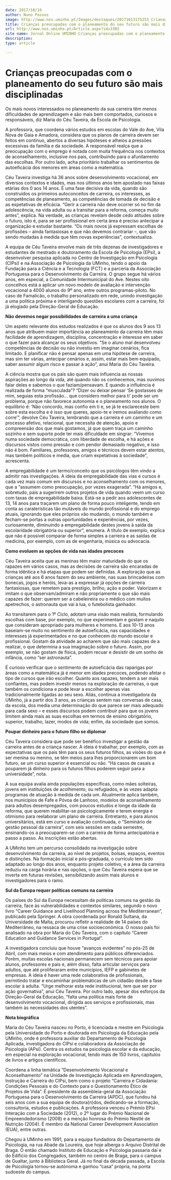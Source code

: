```yaml
---
date: 2017/10/16
author: Nuno Passos
image: http://www.nos.uminho.pt/Images/destaques/20171013175253_Crianaavio.jpg
title: Crianças preocupadas com o planeamento do seu futuro são mais disciplinadas
url: http://www.nos.uminho.pt/Article.aspx?id=3303
site name: Jornal Online UMINHO Crianças preocupadas com o planeamento do seu futuro são mais disciplinadas
description: 
type: article

---
```

# Crianças preocupadas com o planeamento do seu futuro são mais disciplinadas




Os mais novos interessados no planeamento da sua carreira têm menos dificuldades de aprendizagem e são mais bem comportados, curiosos e responsáveis, diz Maria do Céu Taveira, da Escola de Psicologia.

A professora, que coordena vários estudos em escolas do Vale do Ave, Vila Nova de Gaia e Amadora, considera que os planos de carreira devem ser feitos em contínuo, abertos a diversas hipóteses e alheios a pressões excessivas da família e da sociedade. A responsável realça que a preocupação com o emprego é notada com muita frequência nos contextos de aconselhamento, inclusive nos pais, contribuindo para o afunilamento das escolhas. Por outro lado, acha prioritário trabalhar os sentimentos de autoeficácia dos menores em áreas como a matemática.

Céu Taveira investiga há 36 anos sobre desenvolvimento vocacional, em diversos contextos e idades, mas nos últimos anos tem apostado nas faixas etárias dos 0 aos 14 anos. É uma fase decisiva da vida, quando são construídos os primeiros autoconceitos de carreira, os interesses, as competências de planeamento, as competências de tomada de decisão e as expetativas de eficácia. “Gerir a carreira não deve ocorrer só no fim da adolescência, na vida adulta ou a transitar para a reforma, começa muito antes”, explica. Na verdade, as crianças revelam desde cedo atitudes sobre o futuro, isto é, para se ser profissional em certa área é preciso antecipar a organização e estudar bastante. “Os mais novos já expressam escolhas de profissões – ainda fantasiosas e que não devemos contrariar –, que vão sendo mudadas à medida que têm novas experiências”, contextualiza.

A equipa de Céu Taveira envolve mais de três dezenas de investigadores e estudantes de mestrado e doutoramento da Escola de Psicologia (EPsi), a desenvolver pesquisa aplicada no Centro de Investigação em Psicologia (CIPsi) e na Associação de Psicologia da UMinho, tendo o apoio da Fundação para a Ciência e a Tecnologia (FCT) e a parceria da Associação Portuguesa para o Desenvolvimento da Carreira. O grupo segue há vários anos, em especial, a Comunidade Intermunicipal do Ave. Nestes oito concelhos está a aplicar um novo modelo de avaliação e intervenção vocacional a 4000 alunos do 9º ano, entre outros programas-piloto. No caso de Famalicão, o trabalho personalizado em rede, unindo investigação a uma política próxima e interligando questões escolares com a carreira, foi já elogiado pela Direção-Geral de Educação.


**Não devemos negar possibilidades de carreira a uma criança** 

Um aspeto relevante dos estudos realizados é que os alunos dos 9 aos 13 anos que atribuem maior importância ao planeamento da carreira têm mais facilidade de aprendizagem, disciplina, concentração e interesse em saber o que fazer para alcançar os seus objetivos. “Se o aluno mal desenvolveu competências de decisão ou não investiu em imaginar cenários, fica limitado. E planificar não é pensar apenas em uma hipótese de carreira, mas sim ter várias, antecipar cenários e, assim, estar mais bem equipado, saber assumir algum risco e passar à ação”, anui Maria do Céu Taveira.

A ciência mostra que os pais são quem mais influencia as nossas aspirações ao longo da vida, até quando não os conhecemos, mas ouvimos falar deles e sabemos o que faziam/pensavam. E quando a influência é realizada de forma “musculada”? “Dizer ou deixar pensar ‘Se gostasses de mim, seguias esta profissão… que considero melhor para ti’ pode ser um problema, porque não favorece autonomia e o planeamento nos alunos. O equilíbrio é: ‘Não concordo, mas confio em ti e, se já te esclareceste bem sobre esta escolha e é isso que queres, apoio-te e iremos avaliando como corre’”, devolve Céu Taveira, lembrando que a carreira é um caminho e um processo afetivo, relacional, que necessita de atenção, apoio e compreensão dos que mais gostamos, já que quem traça um caminho sozinho e sem suporte pode ter mais dificuldade em singrar: “Vivemos numa sociedade democrática, com liberdade de escolha, e há ações e discursos vistos como pressão e com pendor demasiado negativo, e isso não é bom. Familiares, professores, amigos e técnicos devem estar atentos, mas também políticos e media, que criam expetativas à sociedade”, acrescenta.

A empregabilidade é um termo/conceito que os psicólogos têm vindo a admitir nas investigações. A ideia da empregabilidade das vias e cursos é cada vez mais comum em discursos e no aconselhamento com os menores, que a “assumem como preocupação, por vezes exagerada”. “Há amigos e, sobretudo, pais a sugerirem outros projetos de vida quando veem um curso com taxas de empregabilidade baixa. Está-se a pedir aos adolescentes de 13, 14 anos para traçarem um plano de forma pouco inteligente, tendo em conta as caraterísticas tão mutáveis do mundo profissional e do emprego atuais, ignorando que eles próprios vão mudando, o mundo também e fecham-se portas a outras oportunidades e experiências, por vezes, curiosamente, diminuindo a empregabilidade destes jovens à saída da escolaridade obrigatória ou superior”, enumera. A título de exemplo, explica que não é possível comparar de forma simples a carreira e as saídas de medicina, por exemplo, com as de engenharia, música ou advocacia.

**Como evoluem as opções de vida nas idades precoces** 

Céu Taveira aceita que as meninas têm maior maturidade do que os rapazes em vários casos, mas as decisões de carreira são encaradas de forma idêntica e há etapas que podem ser definidas. A exploração que as crianças até aos 6 anos fazem do seu ambiente, nas suas brincadeiras com bonecas, jogos e heróis, leva-as a expressar já opções de carreira fantasiosas, que remetem para prestígio, brilho, ação e poder. Valorizam e imitam o que observam/admiram e não propriamente o que são mais capazes de fazer: querem ser a cabeleireira ou o médico com muitos apetrechos, o astronauta que vai à lua, o futebolista ganhador.

Ao transitarem para o 1º Ciclo, adotam uma visão mais realista, formulando escolhas com base, por exemplo, no que experimentam e gostam e naquilo que consideram apropriado para mulheres e homens. E aos 10-13 anos baseiam-se muito no sentimento de autoeficácia, nas capacidades e interesses já experimentados e no que conhecem do mundo escolar e profissional. Gostam da atividade ao acharem que são mais capazes de a realizar, o que determina a sua imaginação sobre o futuro. Assim, por exemplo, se não gostam de física, podem recuar e desistir de um sonho de infância, como “ser astronauta”.

É curioso verificar que o sentimento de autoeficácia das raparigas por áreas como a matemática já é menor em idades precoces, podendo afetar o tipo de cursos que irão escolher. Quanto aos rapazes, tendem a ser mais confiantes, mas podem investir menos na exploração de carreiras, o que também os condiciona e pode levar a escolher apenas vias tradicionalmente ligadas ao seu sexo. Aliás, continua a investigadora da UMinho, já a partir dos 3 anos, as crianças sentem nas conversas de casa, da escola, dos media uma determinação do que parece ser mais adequado para cada sexo – e esses discursos podem contribuir para que os jovens limitem ainda mais as suas escolhas em termos de ensino obrigatório, superior, trabalho, lazer, modos de vida; enfim, da sociedade que somos.



**Poupar dinheiro para o futuro filho se diplomar** 

Céu Taveira considera que pode ser benéfico investigar a gestão da carreira antes de a criança nascer. A ideia é trabalhar, por exemplo, com as expectativas que os pais têm para os seus futuros filhos, as visões do que é ser menina ou menino, se têm meios para lhes proporcionarem um bom futuro, se um curso superior é essencial ou não. “Há casos de casais a pouparem já dinheiro para os futuros filhos poderem seguir para a universidade”, nota.

A sua equipa avalia ainda populações específicas, como mães solteiras, jovens em instituições de acolhimento, ou refugiados, e às vezes adapta programas de atuação à medida de cada um. Atualmente aplica também, nos municípios de Fafe e Póvoa de Lanhoso, modelos de aconselhamento para adultos desempregados, com poucos estudos e longe da idade da reforma, que querem reabilitar-se psicologicamente e terem energia e otimismo para reelaborar um plano de carreira. Entretanto, e para alunos universitários, está em curso e avaliação continuada, o “Seminário de gestão pessoal da carreira”, com seis sessões em cada semestre, ensinando-os a preocuparem-se com a carreira de forma antecipatória e passo a passo. As inscrições estão abertas.

A UMinho tem um percurso consolidado na investigação sobre desenvolvimento da carreira, ao nível de projetos, bolsas, espaços, eventos e distinções. Na formação inicial e pós-graduada, o currículo tem sido adaptado ao longo dos anos, enquanto projeto coletivo, e a área da carreira reduziu na carga horária e nas opções, o que Céu Taveira espera que se inverta em futuras revisões, sensibilizando assim mais alunos e investigadores para o ramo.


**Sul da Europa requer políticas comuns na carreira** 

Os países do Sul da Europa necessitam de políticas comuns na gestão da carreira, face às vulnerabilidades e contextos similares, segundo o novo livro “Career Guidance and Livelihood Planning across the Mediterranean”, publicado pela Springer. A obra coordenada por Ronald Sultana, da Universidade de Malta, procurou refletir a realidade de 14 países do Mediterrâneo, na ressaca de uma crise socioeconómica. O nosso país foi analisado na obra por Maria do Céu Taveira, com o capítulo “Career Education and Guidance Services in Portugal”.

A investigadora concluiu que houve “avanços evidentes” no pós-25 de Abril, com mais meios e com atendimento para públicos diferenciados. Porém, muitas escolas nacionais permanecem sem técnicos para apoiar alunos, professores e pais e, além disso, falta articular serviços para adultos, que até proliferaram entre municípios, IEFP e gabinetes de empresas. A ideia é haver uma rede colaborativa de profissionais, permitindo tratar e encaminhar problemáticas de um cidadão desde a fase escolar à adulta. “Urge melhorar esta rede institucional, tem que ser por ação governativa”, anui Céu Taveira. Por outro lado, apesar dos esforços da Direção-Geral da Educação, “falta uma política mais forte de desenvolvimento vocacional, dirigida aos serviços e profissionais, mas também às necessidades dos utentes”.


**Nota biográfica** 

Maria do Céu Taveira nasceu no Porto, é licenciada e mestre em Psicologia pela Universidade do Porto e doutorada em Psicologia da Educação pela UMinho, onde é professora auxiliar do Departamento de Psicologia Aplicada, investigadora do CIPsi e colaboradora da Associação de Psicologia (APsi). Centra os estudos na psicologia escolar e da educação, em especial na exploração vocacional, tendo mais de 150 livros, capítulos de livros e artigos científicos.

Coordena a linha temática “Desenvolvimento Vocacional e Aconselhamento” na Unidade de Investigação Aplicada em Aprendizagem, Instrução e Carreira do CIPsi, bem como o projeto “Carreira e Cidadania: Condições Pessoais e do Contexto para o Questionamento Ético de Projetos de Vida”. É presidente da assembleia-geral da Associação Portuguesa para o Desenvolvimento da Carreira (APDC), que fundou há seis anos com a sua equipa de doutora(n)dos, dedicando-se a formação, consultoria, estudos e publicações. A professora venceu o Prémio EPsi Interação com a Sociedade (2012), o 2º lugar do Prémio Nacional de Empreendedorismo (2008) e a menção honrosa do Prémio Nestlé de Nutrição (2004). É membro da National Career Development Association (EUA), entre outras.

Chegou à UMinho em 1991, para a equipa fundadora do Departamento de Psicologia, na rua Abade da Loureira, que hoje alberga o Arquivo Distrital de Braga. O então chamado Instituto de Educação e Psicologia passaria daí e do Edifício dos Congregados, também no centro de Braga, para o campus de Gualtar, junto à Biblioteca Geral. Já no final da década passada, a Escola de Psicologia tornou-se autónoma e ganhou “casa” própria, na ponta sudoeste do campus.
